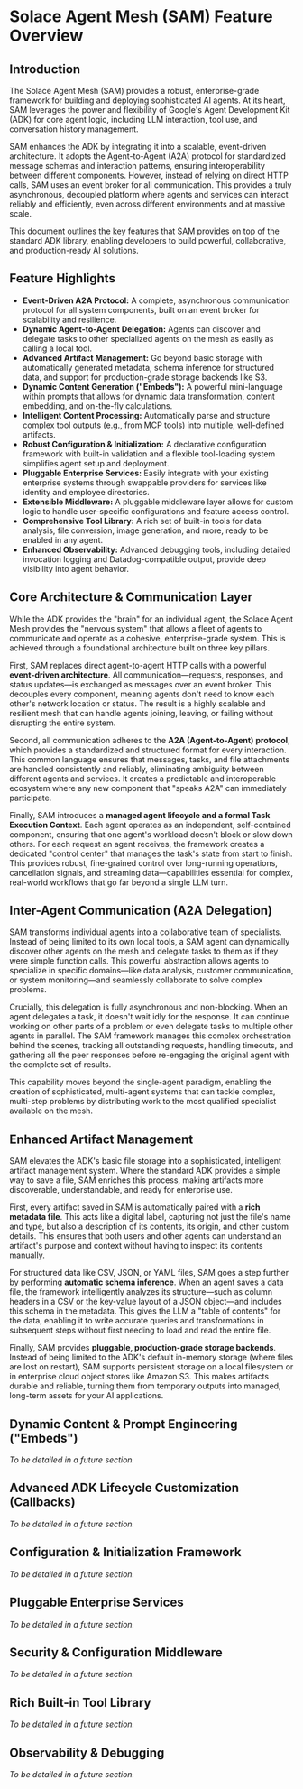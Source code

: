 # Solace Agent Mesh (SAM) Feature Overview

## Introduction

The Solace Agent Mesh (SAM) provides a robust, enterprise-grade framework for building and deploying sophisticated AI agents. At its heart, SAM leverages the power and flexibility of Google's Agent Development Kit (ADK) for core agent logic, including LLM interaction, tool use, and conversation history management.

SAM enhances the ADK by integrating it into a scalable, event-driven architecture. It adopts the Agent-to-Agent (A2A) protocol for standardized message schemas and interaction patterns, ensuring interoperability between different components. However, instead of relying on direct HTTP calls, SAM uses an event broker for all communication. This provides a truly asynchronous, decoupled platform where agents and services can interact reliably and efficiently, even across different environments and at massive scale.

This document outlines the key features that SAM provides on top of the standard ADK library, enabling developers to build powerful, collaborative, and production-ready AI solutions.

## Feature Highlights

*   **Event-Driven A2A Protocol:** A complete, asynchronous communication protocol for all system components, built on an event broker for scalability and resilience.
*   **Dynamic Agent-to-Agent Delegation:** Agents can discover and delegate tasks to other specialized agents on the mesh as easily as calling a local tool.
*   **Advanced Artifact Management:** Go beyond basic storage with automatically generated metadata, schema inference for structured data, and support for production-grade storage backends like S3.
*   **Dynamic Content Generation ("Embeds"):** A powerful mini-language within prompts that allows for dynamic data transformation, content embedding, and on-the-fly calculations.
*   **Intelligent Content Processing:** Automatically parse and structure complex tool outputs (e.g., from MCP tools) into multiple, well-defined artifacts.
*   **Robust Configuration & Initialization:** A declarative configuration framework with built-in validation and a flexible tool-loading system simplifies agent setup and deployment.
*   **Pluggable Enterprise Services:** Easily integrate with your existing enterprise systems through swappable providers for services like identity and employee directories.
*   **Extensible Middleware:** A pluggable middleware layer allows for custom logic to handle user-specific configurations and feature access control.
*   **Comprehensive Tool Library:** A rich set of built-in tools for data analysis, file conversion, image generation, and more, ready to be enabled in any agent.
*   **Enhanced Observability:** Advanced debugging tools, including detailed invocation logging and Datadog-compatible output, provide deep visibility into agent behavior.

## Core Architecture & Communication Layer

While the ADK provides the "brain" for an individual agent, the Solace Agent Mesh provides the "nervous system" that allows a fleet of agents to communicate and operate as a cohesive, enterprise-grade system. This is achieved through a foundational architecture built on three key pillars.

First, SAM replaces direct agent-to-agent HTTP calls with a powerful **event-driven architecture**. All communication—requests, responses, and status updates—is exchanged as messages over an event broker. This decouples every component, meaning agents don't need to know each other's network location or status. The result is a highly scalable and resilient mesh that can handle agents joining, leaving, or failing without disrupting the entire system.

Second, all communication adheres to the **A2A (Agent-to-Agent) protocol**, which provides a standardized and structured format for every interaction. This common language ensures that messages, tasks, and file attachments are handled consistently and reliably, eliminating ambiguity between different agents and services. It creates a predictable and interoperable ecosystem where any new component that "speaks A2A" can immediately participate.

Finally, SAM introduces a **managed agent lifecycle and a formal Task Execution Context**. Each agent operates as an independent, self-contained component, ensuring that one agent's workload doesn't block or slow down others. For each request an agent receives, the framework creates a dedicated "control center" that manages the task's state from start to finish. This provides robust, fine-grained control over long-running operations, cancellation signals, and streaming data—capabilities essential for complex, real-world workflows that go far beyond a single LLM turn.

## Inter-Agent Communication (A2A Delegation)

SAM transforms individual agents into a collaborative team of specialists. Instead of being limited to its own local tools, a SAM agent can dynamically discover other agents on the mesh and delegate tasks to them as if they were simple function calls. This powerful abstraction allows agents to specialize in specific domains—like data analysis, customer communication, or system monitoring—and seamlessly collaborate to solve complex problems.

Crucially, this delegation is fully asynchronous and non-blocking. When an agent delegates a task, it doesn't wait idly for the response. It can continue working on other parts of a problem or even delegate tasks to multiple other agents in parallel. The SAM framework manages this complex orchestration behind the scenes, tracking all outstanding requests, handling timeouts, and gathering all the peer responses before re-engaging the original agent with the complete set of results.

This capability moves beyond the single-agent paradigm, enabling the creation of sophisticated, multi-agent systems that can tackle complex, multi-step problems by distributing work to the most qualified specialist available on the mesh.

## Enhanced Artifact Management

SAM elevates the ADK's basic file storage into a sophisticated, intelligent artifact management system. Where the standard ADK provides a simple way to save a file, SAM enriches this process, making artifacts more discoverable, understandable, and ready for enterprise use.

First, every artifact saved in SAM is automatically paired with a **rich metadata file**. This acts like a digital label, capturing not just the file's name and type, but also a description of its contents, its origin, and other custom details. This ensures that both users and other agents can understand an artifact's purpose and context without having to inspect its contents manually.

For structured data like CSV, JSON, or YAML files, SAM goes a step further by performing **automatic schema inference**. When an agent saves a data file, the framework intelligently analyzes its structure—such as column headers in a CSV or the key-value layout of a JSON object—and includes this schema in the metadata. This gives the LLM a "table of contents" for the data, enabling it to write accurate queries and transformations in subsequent steps without first needing to load and read the entire file.

Finally, SAM provides **pluggable, production-grade storage backends**. Instead of being limited to the ADK's default in-memory storage (where files are lost on restart), SAM supports persistent storage on a local filesystem or in enterprise cloud object stores like Amazon S3. This makes artifacts durable and reliable, turning them from temporary outputs into managed, long-term assets for your AI applications.

## Dynamic Content & Prompt Engineering ("Embeds")

*To be detailed in a future section.*

## Advanced ADK Lifecycle Customization (Callbacks)

*To be detailed in a future section.*

## Configuration & Initialization Framework

*To be detailed in a future section.*

## Pluggable Enterprise Services

*To be detailed in a future section.*

## Security & Configuration Middleware

*To be detailed in a future section.*

## Rich Built-in Tool Library

*To be detailed in a future section.*

## Observability & Debugging

*To be detailed in a future section.*
